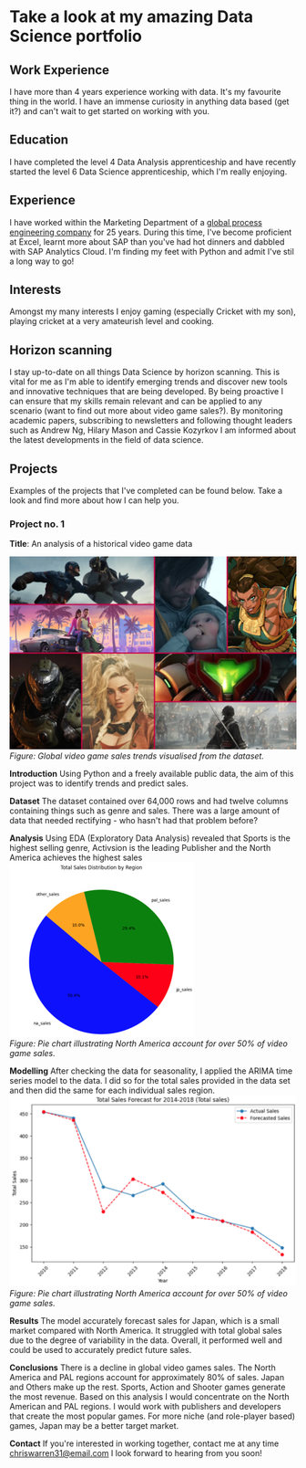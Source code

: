 # Take a look at my amazing Data Science portfolio

## Work Experience
I have more than 4 years experience working with data. It's my favourite thing in the world. I have an immense curiosity in anything data based (get it?) and can't wait to get started on working with you.

## Education
I have completed the level 4 Data Analysis apprenticeship and have recently started the level 6 Data Science apprenticeship, which I'm really enjoying.

## Experience
I have worked within the Marketing Department of a [global process engineering company](https://www.uk.endress.com/en)  for 25 years. During this time, I've become proficient at Excel, learnt more about SAP than you've had hot dinners and dabbled with SAP Analytics Cloud. I'm finding my feet with Python and admit I've stil a long way to go!

## Interests
Amongst my many interests I enjoy gaming (especially Cricket with my son), playing cricket at a very amateurish level and cooking.

## Horizon scanning
I stay up-to-date on all things Data Science by horizon scanning. This is vital for me as I'm able to identify emerging trends and discover new tools and innovative techniques that are being developed. By being proactive I can ensure that my skills remain relevant and can be applied to any scenario (want to find out more about video game sales?). By monitoring academic papers, subscribing to newsletters and following thought leaders such as Andrew Ng, Hilary Mason and Cassie Kozyrkov I am informed about the latest developments in the field of data science.

## Projects
Examples of the projects that I've completed can be found below. Take a look and find more about how I can help you.

### Project no. 1  
**Title**: An analysis of a historical video game data

![Video Game Sales Visualisation](assets/image1.jpg)  
*Figure: Global video game sales trends visualised from the dataset.*

**Introduction** 
Using Python and a freely available public data, the aim of this project was to identify trends and predict sales.

**Dataset** 
The dataset contained over 64,000 rows and had twelve columns containing things such as genre and sales. There was a large amount of data that needed rectifying - who hasn't had that problem before?

**Analysis** 
Using EDA (Exploratory Data Analysis) revealed that Sports is the highest selling genre, Activsion is the leading Publisher and the North America achieves the highest sales 
![Video Game Sales Visualisation](assets/image2.png)  
*Figure: Pie chart illustrating North America account for over 50% of video game sales.*

**Modelling** 
After checking the data for seasonality, I applied the ARIMA time series model to the data. I did so for the total sales provided in the data set and then did the same for each individual sales region.
![Video Game Sales Visualisation](assets/image3.png)  
*Figure: Pie chart illustrating North America account for over 50% of video game sales.*

**Results**
The model accurately forecast sales for Japan, which is a small market compared with North America. It struggled with total global sales due to the degree of variability in the data. Overall, it performed well and could be used to accurately predict future sales.

**Conclusions**
There is a decline in global video games sales. The North America and PAL regions account for approximately 80% of sales. Japan and Others make up the rest. Sports, Action and Shooter games generate the most revenue. Based on this analysis I would concentrate on the North American and PAL regions. I would work with publishers and developers that create the most popular games. For more niche (and role-player based) games, Japan may be a better target market. 


**Contact**
If you're interested in working together, contact me at any time chriswarren31@email.com
I look forward to hearing from you soon!


